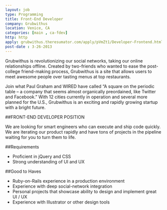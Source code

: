 ```yaml
---
layout: job
type: Programming
title: Front-End Developer
company: Grubwithus
location: Venice, CA
categories: [main , ca-fdev]
http: http
apply: grubwithus.theresumator.com/apply/pVmZt1/Developer-Frontend.html?source=INDE
post-date : 3-26-2013
---
```


Grubwithus is revolutionizing our social networks, taking our online relationships offline. Created by two-friends who wanted to ease the post-college friend-making process, Grubwithus is a site that allows users to meet awesome people over tasting menus at top restaurants.

Join what Paul Graham and WIRED have called “A square on the periodic table – a company that seems almost organically preordained, like Twitter and Facebook.” With 12 cities currently in operation and several more planned for the U.S., Grubwithus is an exciting and rapidly growing startup with a bright future.

##FRONT-END DEVELOPER POSITION

We are looking for smart engineers who can execute and ship code quickly. We are iterating our product rapidly and have tons of projects in the pipeline waiting for you to turn them to life.

##Requirements

* Proficient in jQuery and CSS
* Strong understanding of UI and UX

##Good to Haves

* Ruby-on-Rails experience in a production environment
* Experience with deep social-network integration
* Personal projects that showcase ability to design and implement great UI / UX
* Experience with Illustrator or other design tools